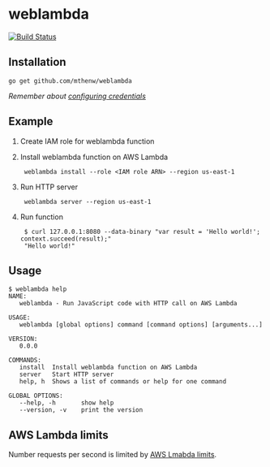 # weblambda

[![Build Status](https://travis-ci.org/mthenw/weblambda.svg?branch=master)](https://travis-ci.org/mthenw/weblambda)

## Installation

```
go get github.com/mthenw/weblambda
```

*Remember about [configuring credentials](https://github.com/awslabs/aws-sdk-go/#configuring-credentials)*

## Example

1. Create IAM role for weblambda function

2. Install weblambda function on AWS Lambda

        weblambda install --role <IAM role ARN> --region us-east-1

3. Run HTTP server

        weblambda server --region us-east-1

4. Run function

        $ curl 127.0.0.1:8080 --data-binary "var result = 'Hello world!'; context.succeed(result);"
        "Hello world!"

## Usage

```
$ weblambda help
NAME:
   weblambda - Run JavaScript code with HTTP call on AWS Lambda

USAGE:
   weblambda [global options] command [command options] [arguments...]

VERSION:
   0.0.0

COMMANDS:
   install	Install weblambda function on AWS Lambda
   server	Start HTTP server
   help, h	Shows a list of commands or help for one command

GLOBAL OPTIONS:
   --help, -h		show help
   --version, -v	print the version

```

## AWS Lambda limits

Number requests per second is limited by [AWS Lmabda limits](http://docs.aws.amazon.com/lambda/latest/dg/limits.html).